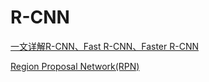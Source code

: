 # R-CNN

<a href="https://zhuanlan.zhihu.com/p/370407951">一文详解R-CNN、Fast R-CNN、Faster R-CNN</a>

<a href="https://zhuanlan.zhihu.com/p/106192020">Region Proposal Network(RPN)</a>
